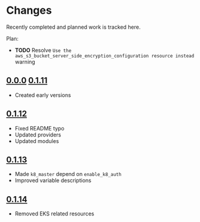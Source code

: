 # Changes
Recently completed and planned work is tracked here.

Plan:
- **TODO** Resolve `Use the aws_s3_bucket_server_side_encryption_configuration
  resource instead` warning

## [0.0.0](.) [0.1.11](.)
- Created early versions

## [0.1.12](.)
- Fixed README typo
- Updated providers
- Updated modules

## [0.1.13](.)
- Made `k8_master` depend on `enable_k8_auth`
- Improved variable descriptions

## [0.1.14](.)
- Removed EKS related resources
